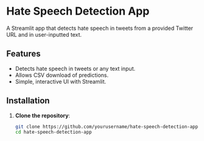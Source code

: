 # Hate Speech Detection App

A Streamlit app that detects hate speech in tweets from a provided Twitter URL and in user-inputted text.

## Features

- Detects hate speech in tweets or any text input.
- Allows CSV download of predictions.
- Simple, interactive UI with Streamlit.

## Installation

1. **Clone the repository**:
   ```bash
   git clone https://github.com/yourusername/hate-speech-detection-app.git
   cd hate-speech-detection-app
